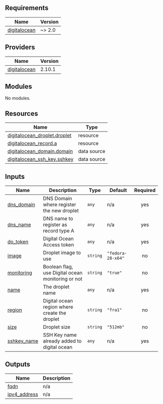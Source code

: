 <!-- BEGINNING OF PRE-COMMIT-TERRAFORM DOCS HOOK -->
## Requirements

| Name | Version |
|------|---------|
| <a name="requirement_digitalocean"></a> [digitalocean](#requirement\_digitalocean) | ~> 2.0 |

## Providers

| Name | Version |
|------|---------|
| <a name="provider_digitalocean"></a> [digitalocean](#provider\_digitalocean) | 2.10.1 |

## Modules

No modules.

## Resources

| Name | Type |
|------|------|
| [digitalocean_droplet.droplet](https://registry.terraform.io/providers/digitalocean/digitalocean/latest/docs/resources/droplet) | resource |
| [digitalocean_record.a](https://registry.terraform.io/providers/digitalocean/digitalocean/latest/docs/resources/record) | resource |
| [digitalocean_domain.domain](https://registry.terraform.io/providers/digitalocean/digitalocean/latest/docs/data-sources/domain) | data source |
| [digitalocean_ssh_key.sshkey](https://registry.terraform.io/providers/digitalocean/digitalocean/latest/docs/data-sources/ssh_key) | data source |

## Inputs

| Name | Description | Type | Default | Required |
|------|-------------|------|---------|:--------:|
| <a name="input_dns_domain"></a> [dns\_domain](#input\_dns\_domain) | DNS Domain where register the new droplet | `any` | n/a | yes |
| <a name="input_dns_name"></a> [dns\_name](#input\_dns\_name) | DNS name to register as record type A | `any` | n/a | yes |
| <a name="input_do_token"></a> [do\_token](#input\_do\_token) | Digital Ocean Access token | `any` | n/a | yes |
| <a name="input_image"></a> [image](#input\_image) | Droplet image to use | `string` | `"fedora-28-x64"` | no |
| <a name="input_monitoring"></a> [monitoring](#input\_monitoring) | Boolean flag, use Digital ocean monitoring or not | `string` | `"true"` | no |
| <a name="input_name"></a> [name](#input\_name) | The droplet name | `any` | n/a | yes |
| <a name="input_region"></a> [region](#input\_region) | Digital ocean region where create the droplet | `string` | `"fra1"` | no |
| <a name="input_size"></a> [size](#input\_size) | Droplet size | `string` | `"512mb"` | no |
| <a name="input_sshkey_name"></a> [sshkey\_name](#input\_sshkey\_name) | SSH Key name already added to digital ocean | `any` | n/a | yes |

## Outputs

| Name | Description |
|------|-------------|
| <a name="output_fqdn"></a> [fqdn](#output\_fqdn) | n/a |
| <a name="output_ipv4_address"></a> [ipv4\_address](#output\_ipv4\_address) | n/a |
<!-- END OF PRE-COMMIT-TERRAFORM DOCS HOOK -->